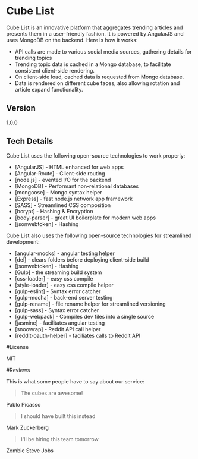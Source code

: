 # Cube List

Cube List is an innovative platform that aggregates trending articles and presents them in a user-friendly fashion. It is powered by AngularJS and uses MongoDB on the backend. Here is how it works:

- API calls are made to various social media sources, gathering details for trending topics
- Trending topic data is cached in a Mongo database, to facilitate consistent client-side rendering.
- On client-side load, cached data is requested from Mongo database.
- Data is rendered on different cube faces, also allowing rotation and article expand functionality.

## Version

1.0.0

## Tech Details

Cube List uses the following open-source technologies to work properly:

* [AngularJS] - HTML enhanced for web apps
* [Angular-Route] - Client-side routing
* [node.js] - evented I/O for the backend
* [MongoDB] - Performant non-relational databases
* [mongoose] - Mongo syntax helper
* [Express] - fast node.js network app framework
* [SASS] - Streamlined CSS composition
* [bcrypt] - Hashing & Encryption
* [body-parser] - great UI boilerplate for modern web apps
* [jsonwebtoken] - Hashing

Cube List also uses the following open-source technologies for streamlined development:

* [angular-mocks] - angular testing helper
* [del] - clears folders before deploying client-side build
* [jsonwebtoken] - Hashing
* [Gulp] - the streaming build system
* [css-loader] - easy css compile
* [style-loader] - easy css compile helper
* [gulp-eslint] - Syntax error catcher
* [gulp-mocha] - back-end server testing
* [gulp-rename] - file rename helper for streamlined versioning
* [gulp-sass] - Syntax error catcher
* [gulp-webpack] - Compiles dev files into a single source
* [jasmine] - facilitates angular testing
* [snoowrap] - Reddit API call helper
* [reddit-oauth-helper] - faciliates calls to Reddit API

#License

MIT

#Reviews

This is what some people have to say about our service:

> The cubes are awesome!

 Pablo Picasso

> I should have built this instead

 Mark Zuckerberg

> I'll be hiring this team tomorrow

 Zombie Steve Jobs
